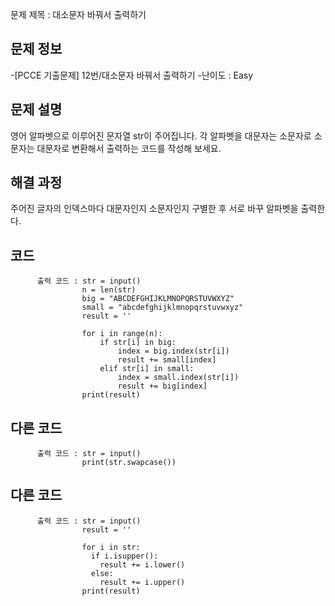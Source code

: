  문제 제목 : 대소문자 바꿔서 출력하기

## 문제 정보
-[PCCE 기출문제] 12번/대소문자 바꿔서 출력하기
-난이도 : Easy


## 문제 설명
영어 알파벳으로 이루어진 문자열 str이 주어집니다. 각 알파벳을 대문자는 소문자로 소문자는 대문자로 변환해서 출력하는 코드를 작성해 보세요.


## 해결 과정
주어진 글자의 인덱스마다 대문자인지 소문자인지 구별한 후 서로 바꾸 알파벳을 출력한다.


## 코드
          출력 코드 : str = input()
                    n = len(str)
                    big = "ABCDEFGHIJKLMNOPQRSTUVWXYZ"
                    small = "abcdefghijklmnopqrstuvwxyz"
                    result = ''
                    
                    for i in range(n):
                        if str[i] in big:
                            index = big.index(str[i])
                            result += small[index]
                        elif str[i] in small:
                            index = small.index(str[i])
                            result += big[index]
                    print(result)
       

## 다른 코드
          출력 코드 : str = input()
                    print(str.swapcase())

## 다른 코드
          출력 코드 : str = input()
                    result = ''

                    for i in str:
                      if i.isupper():
                        result += i.lower()
                      else:
                        result += i.upper()
                    print(result)
